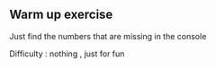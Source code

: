 ## Warm up exercise

Just find the numbers that are missing in the console

Difficulty : nothing , just for fun  